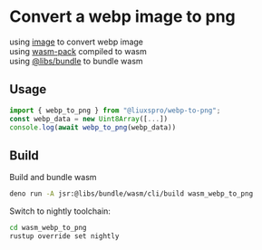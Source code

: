 # Convert a webp image to png

using [image](https://github.com/image-rs/image) to convert webp image  
using [wasm-pack](https://rustwasm.github.io/wasm-pack/) compiled to wasm  
using [@libs/bundle](https://jsr.io/@libs/bundle) to bundle wasm  

## Usage

```ts
import { webp_to_png } from "@liuxspro/webp-to-png";
const webp_data = new Uint8Array([...])
console.log(await webp_to_png(webp_data))
```

## Build

Build and bundle wasm

```bash
deno run -A jsr:@libs/bundle/wasm/cli/build wasm_webp_to_png
```

Switch to nightly toolchain:

```bash
cd wasm_webp_to_png
rustup override set nightly
```
